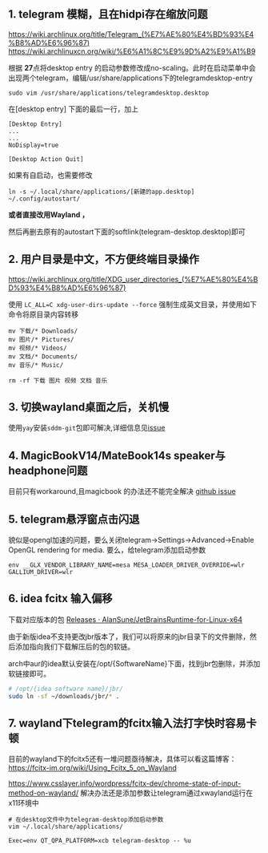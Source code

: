 ## 1. telegram 模糊，且在hidpi存在缩放问题
https://wiki.archlinux.org/title/Telegram_(%E7%AE%80%E4%BD%93%E4%B8%AD%E6%96%87)
https://wiki.archlinuxcn.org/wiki/%E6%A1%8C%E9%9D%A2%E9%A1%B9

根据 **27**点将desktop entry 的启动参数修改成no-scaling。此时在启动菜单中会出现两个telegram，编辑/usr/share/applications下的telegramdesktop-entry

```shell
sudo vim /usr/share/applications/telegramdesktop.desktop
```

在[desktop entry] 下面的最后一行，加上

```shell
[Desktop Entry]
...
...
NoDisplay=true

[Desktop Action Quit]
```

如果有自启动，也需要修改

```shell
ln -s ~/.local/share/applications/[新建的app.desktop] ~/.config/autostart/
```


**或者直接改用Wayland ，** 

然后再删去原有的autostart下面的softlink(telegram-desktop.desktop)即可

## 2. 用户目录是中文，不方便终端目录操作

https://wiki.archlinux.org/title/XDG_user_directories_(%E7%AE%80%E4%BD%93%E4%B8%AD%E6%96%87)

使用 `LC_ALL=C xdg-user-dirs-update --force` 强制生成英文目录，并使用如下命令将原目录内容转移
```shell
mv 下载/* Downloads/
mv 图片/* Pictures/
mv 视频/* Videos/
mv 文档/* Documents/
mv 音乐/* Music/

rm -rf 下载 图片 视频 文档 音乐
```

## 3. 切换wayland桌面之后，关机慢

使用`yay`安装`sddm-git`包即可解决,详细信息见[issue](https://github.com/sddm/sddm/issues/1476)

## 4. MagicBookV14/MateBook14s speaker与headphone问题

目前只有workaround,且magicbook 的办法还不能完全解决
[github issue](https://github.com/thesofproject/linux/issues/3350)

## 5. telegram悬浮窗点击闪退
貌似是opengl加速的问题，要么关闭telegram->Settings->Advanced->Enable OpenGL rendering for media.
要么，给telegram添加启动参数
```shell
env __GLX_VENDOR_LIBRARY_NAME=mesa MESA_LOADER_DRIVER_OVERRIDE=wlr GALLIUM_DRIVER=wlr
```
## 6. idea fcitx 输入偏移
下载对应版本的包
[Releases · AlanSune/JetBrainsRuntime-for-Linux-x64](https://github.com/AlanSune/JetBrainsRuntime-for-Linux-x64/releases)

由于新版idea不支持更改jbr版本了，我们可以将原来的jbr目录下的文件删除，然后添加指向我们下载解压后的包的软链。

arch中aur的idea默认安装在/opt/{SoftwareName}下面，找到jbr包删除，并添加软链接即可。

```bash
# /opt/{idea software name}/jbr/
sudo ln -sf ~/downloads/jbr/* .
```
## 7. wayland下telegram的fcitx输入法打字快时容易卡顿
目前的wayland下的fcitx5还有一堆问题亟待解决，具体可以看这篇博客：
https://fcitx-im.org/wiki/Using_Fcitx_5_on_Wayland

https://www.csslayer.info/wordpress/fcitx-dev/chrome-state-of-input-method-on-wayland/
解决办法还是添加参数让telegram通过xwayland运行在x11环境中
```shell
# 在desktop文件中为telegram-desktop添加启动参数
vim ~/.local/share/applications/

Exec=env QT_QPA_PLATFORM=xcb telegram-desktop -- %u

```
